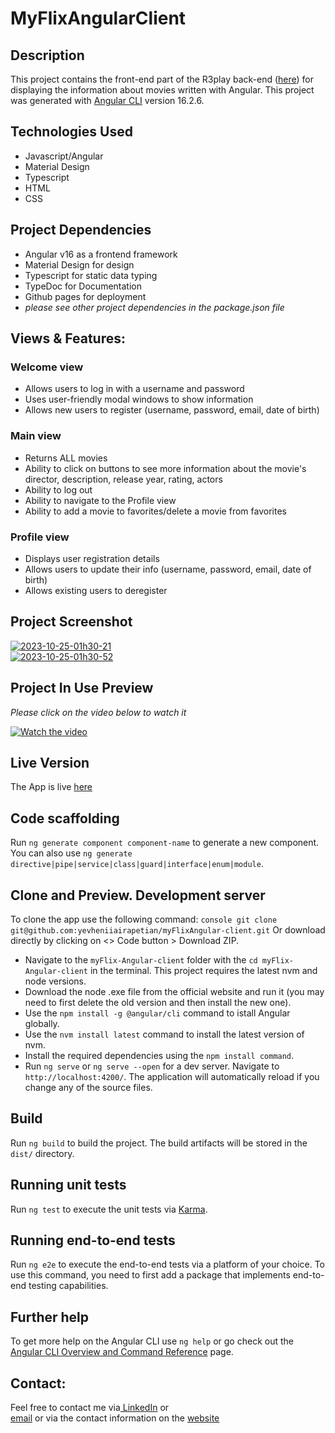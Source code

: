 # MyFlixAngularClient

## Description
This project contains the front-end part of the R3play back-end ([here](https://github.com/yevheniiairapetian/r3play)) for displaying the information about movies written with Angular.
This project was generated with [Angular CLI](https://github.com/angular/angular-cli) version 16.2.6.

## Technologies Used
- Javascript/Angular
- Material Design
- Typescript
- HTML
- CSS

## Project Dependencies
- Angular v16 as a frontend framework
- Material Design for design
- Typescript for static data typing
- TypeDoc for Documentation
- Github pages for deployment
- _please see other project dependencies in the package.json file_

## Views & Features:
### Welcome view
- Allows users to log in with a username and password
- Uses user-friendly modal windows to show information
- Allows new users to register (username, password, email, date of birth)
### Main view
- Returns ALL movies
- Ability to click on buttons to see more information about the movie's director, description, release year, rating, actors
- Ability to log out
- Ability to navigate to the Profile view
- Ability to add a movie to favorites/delete a movie from favorites

### Profile view
- Displays user registration details
- Allows users to update their info (username, password, email, date of birth)
- Allows existing users to deregister

## Project Screenshot
<a href="https://ibb.co/THVSztz"><img src="https://i.ibb.co/xMp0V6V/2023-10-25-01h30-21.png" alt="2023-10-25-01h30-21" border="0"></a>   
<a href="https://ibb.co/R3rRRLt"><img src="https://i.ibb.co/tqjVVyn/2023-10-25-01h30-52.png" alt="2023-10-25-01h30-52" border="0"></a>

## Project In Use Preview
_Please click on the video below to watch it_  

[![Watch the video](https://i.ibb.co/tqjVVyn/2023-10-25-01h30-52.png)](https://streamable.com/731ezr)

## Live Version
The App is live [here](https://yevheniiairapetian.github.io/myFlix-Angular-client/)

## Code scaffolding

Run `ng generate component component-name` to generate a new component. You can also use `ng generate directive|pipe|service|class|guard|interface|enum|module`.

## Clone and Preview. Development server
To clone the app use the following command: `console git clone git@github.com:yevheniiairapetian/myFlixAngular-client.git` Or download directly by clicking on <> Code button > Download ZIP. 
- Navigate to the ```myFlix-Angular-client``` folder with the ```cd myFlix-Angular-client``` in the terminal. This project requires the latest nvm and node versions.
- Download the node .exe file from the official website and run it (you may need to first delete the old version and then install the new one).
- Use the ```npm install -g @angular/cli``` command to istall Angular globally. 
- Use the ```nvm install latest``` command to install the latest version of nvm. 
- Install the required dependencies using the `npm install command`.
- Run `ng serve` or `ng serve --open` for a dev server. Navigate to `http://localhost:4200/`. The application will automatically reload if you change any of the source files.

## Build

Run `ng build` to build the project. The build artifacts will be stored in the `dist/` directory.

## Running unit tests

Run `ng test` to execute the unit tests via [Karma](https://karma-runner.github.io).

## Running end-to-end tests

Run `ng e2e` to execute the end-to-end tests via a platform of your choice. To use this command, you need to first add a package that implements end-to-end testing capabilities.

## Further help

To get more help on the Angular CLI use `ng help` or go check out the [Angular CLI Overview and Command Reference](https://angular.io/cli) page.

## Contact:
Feel free to contact me via[ LinkedIn](https://www.linkedin.com/in/yevhenii-airapetian/) or  
[email](mailto:contact@yevheniiairapetian.com) or 
via the contact information on the [website](https://yevheniiairapetian.github.io/portfolio-website/contact.html) 
